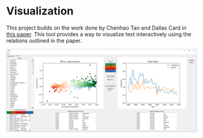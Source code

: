 # Visualization

This project builds on the work done by Chenhao Tan and Dallas Card in [this paper](https://chenhaot.com/pages/idea-relations.html). This tool provides a way to visualize text interactively using the relations outlined in the paper.

![Visualizer Screenshot](./Vis_OrigColors.png)
